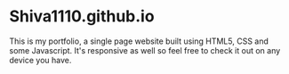 # Shiva1110.github.io

This is my portfolio, a single page website built using HTML5, CSS and some Javascript.
It's responsive as well so feel free to check it out on any device you have.
